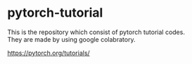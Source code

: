 # pytorch-tutorial
This is the repository which consist of pytorch tutorial codes.  
They are made by using google colabratory.  
  
https://pytorch.org/tutorials/ 
